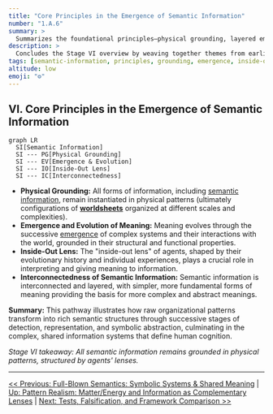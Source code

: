 ```yaml
---
title: "Core Principles in the Emergence of Semantic Information"
number: "1.A.6"
summary: >
  Summarizes the foundational principles—physical grounding, layered emergence, the inside-out lens, and interconnectedness—that govern how semantic information arises.
description: >
  Concludes the Stage VI overview by weaving together themes from earlier thresholds, emphasizing that meaning remains rooted in physical patterns while gaining complexity through evolutionary and cognitive layering.
tags: [semantic-information, principles, grounding, emergence, inside-out-lens]
altitude: low
emoji: "⚙️"
---
```


## VI. Core Principles in the Emergence of Semantic Information

```mermaid
graph LR
  SI[Semantic Information] 
  SI --- PG[Physical Grounding]
  SI --- EV[Emergence & Evolution]
  SI --- IO[Inside-Out Lens]
  SI --- IC[Interconnectedness]
```

- **Physical Grounding:** All forms of information, including [semantic information](../../glossary/S.md#semantic-information), remain instantiated in physical patterns (ultimately configurations of **[worldsheets](../../glossary/W.md#worldsheet)** organized at different scales and complexities).
- **Emergence and Evolution of Meaning:** Meaning evolves through the successive [emergence](../../glossary/E.md#emergence) of complex systems and their interactions with the world, grounded in their structural and functional properties.
- **Inside-Out Lens:** The "inside-out lens" of agents, shaped by their evolutionary history and individual experiences, plays a crucial role in interpreting and giving meaning to information.
- **Interconnectedness of Semantic Information:** Semantic information is interconnected and layered, with simpler, more fundamental forms of meaning providing the basis for more complex and abstract meanings.

**Summary:** This pathway illustrates how raw organizational patterns transform into rich semantic structures through successive stages of detection, representation, and symbolic abstraction, culminating in the complex, shared information systems that define human cognition.

*Stage VI takeaway: All semantic information remains grounded in physical patterns, structured by agents' lenses.*

---
[<< Previous: Full-Blown Semantics: Symbolic Systems & Shared Meaning](1a5-full-semantics.md) | [Up: Pattern Realism: Matter/Energy and Information as Complementary Lenses](../1-pattern-realism.md) | [Next: Tests, Falsification, and Framework Comparison >>](1a7-tests-comparisons.md)
